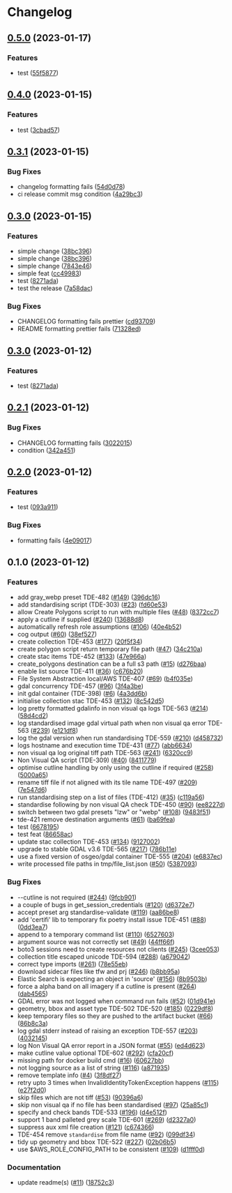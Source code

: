 # Changelog

## [0.5.0](https://github.com/paulfouquet/topo-imagery-test/compare/v0.4.0...v0.5.0) (2023-01-17)


### Features

* test ([55f5877](https://github.com/paulfouquet/topo-imagery-test/commit/55f5877df451361114551d2cd8e7e43fe8bda828))

## [0.4.0](https://github.com/paulfouquet/topo-imagery-test/compare/v0.3.1...v0.4.0) (2023-01-15)

### Features

- test ([3cbad57](https://github.com/paulfouquet/topo-imagery-test/commit/3cbad573fc066e33b01dce4d50af70590d052c55))

## [0.3.1](https://github.com/paulfouquet/topo-imagery-test/compare/v0.3.0...v0.3.1) (2023-01-15)

### Bug Fixes

- changelog formatting fails ([54d0d78](https://github.com/paulfouquet/topo-imagery-test/commit/54d0d788fae8eefeebbdff96f0560132c5dc83a2))
- ci release commit msg condition ([4a29bc3](https://github.com/paulfouquet/topo-imagery-test/commit/4a29bc3cdb04f67a02bf078a80feb4887e3f5755))

## [0.3.0](https://github.com/paulfouquet/topo-imagery-test/compare/v0.2.1...v0.3.0) (2023-01-15)

### Features

- simple change ([38bc396](https://github.com/paulfouquet/topo-imagery-test/commit/38bc396b8cf7ccc1bc639d420b23f9bf8640c137))
- simple change ([38bc396](https://github.com/paulfouquet/topo-imagery-test/commit/38bc396b8cf7ccc1bc639d420b23f9bf8640c137))
- simple change ([7843e46](https://github.com/paulfouquet/topo-imagery-test/commit/7843e465f7e4db4744a69a87e0e90b0f4a670d9c))
- simple feat ([cc49983](https://github.com/paulfouquet/topo-imagery-test/commit/cc4998373c5e855b1181e146f9f4408a6a4786ec))
- test ([8271ada](https://github.com/paulfouquet/topo-imagery-test/commit/8271ada9eaa74d299ec509206bd0614ec50f878f))
- test the release ([7a58dac](https://github.com/paulfouquet/topo-imagery-test/commit/7a58dac11513bf536d69c7c5dfc8aed703902a5e))

### Bug Fixes

- CHANGELOG formatting fails prettier ([cd93709](https://github.com/paulfouquet/topo-imagery-test/commit/cd93709da7d02c937d72e0efcaac18bf7609ae11))
- README formatting prettier fails ([71328ed](https://github.com/paulfouquet/topo-imagery-test/commit/71328edd2a8b36af57c639e403ce41c840d06792))

## [0.3.0](https://github.com/paulfouquet/topo-imagery-test/compare/v0.2.1...v0.3.0) (2023-01-12)

### Features

- test ([8271ada](https://github.com/paulfouquet/topo-imagery-test/commit/8271ada9eaa74d299ec509206bd0614ec50f878f))

## [0.2.1](https://github.com/paulfouquet/topo-imagery-test/compare/v0.2.0...v0.2.1) (2023-01-12)

### Bug Fixes

- CHANGELOG formatting fails ([3022015](https://github.com/paulfouquet/topo-imagery-test/commit/3022015146619be10726d1e1258113ae8b85a884))
- condition ([342a451](https://github.com/paulfouquet/topo-imagery-test/commit/342a451924c697dfcc3fec2be73fbf90c6daec50))

## [0.2.0](https://github.com/paulfouquet/topo-imagery-test/compare/v0.1.0...v0.2.0) (2023-01-12)

### Features

- test ([093a911](https://github.com/paulfouquet/topo-imagery-test/commit/093a911e65e1eba4718f0ef9e0320475b85c4485))

### Bug Fixes

- formatting fails ([4e09017](https://github.com/paulfouquet/topo-imagery-test/commit/4e09017b1714a0401a68be9b1aa3f0e9c738637f))

## 0.1.0 (2023-01-12)

### Features

- add gray_webp preset TDE-482 ([#149](https://github.com/paulfouquet/topo-imagery-test/issues/149)) ([396dc16](https://github.com/paulfouquet/topo-imagery-test/commit/396dc16a5c6baf282c5f9c45ba994e7920b20a78))
- add standardising script (TDE-303) ([#23](https://github.com/paulfouquet/topo-imagery-test/issues/23)) ([fd60e53](https://github.com/paulfouquet/topo-imagery-test/commit/fd60e53eb8748c47cb27bf15270602562b7a8cf0))
- allow Create Polygons script to run with multiple files ([#48](https://github.com/paulfouquet/topo-imagery-test/issues/48)) ([8372cc7](https://github.com/paulfouquet/topo-imagery-test/commit/8372cc713d1cdd6d03cd629cc5c608d9bda24ba2))
- apply a cutline if supplied ([#240](https://github.com/paulfouquet/topo-imagery-test/issues/240)) ([13688d8](https://github.com/paulfouquet/topo-imagery-test/commit/13688d81e35ec86f267863f0b8619f75cb99e6f8))
- automatically refresh role assumptions ([#106](https://github.com/paulfouquet/topo-imagery-test/issues/106)) ([40e4b52](https://github.com/paulfouquet/topo-imagery-test/commit/40e4b52d303e693bfedb846e7d9e572609345926))
- cog output ([#60](https://github.com/paulfouquet/topo-imagery-test/issues/60)) ([38ef527](https://github.com/paulfouquet/topo-imagery-test/commit/38ef527b04061fb202985c9fedfe6eb73e47ac6e))
- create collection TDE-453 ([#177](https://github.com/paulfouquet/topo-imagery-test/issues/177)) ([20f5f34](https://github.com/paulfouquet/topo-imagery-test/commit/20f5f348222119e92cff2f45e7756ae668957688))
- create polygon script return temporary file path ([#47](https://github.com/paulfouquet/topo-imagery-test/issues/47)) ([34c210a](https://github.com/paulfouquet/topo-imagery-test/commit/34c210a6a1dc97d940998271dfe5f37f15d5d52b))
- create stac items TDE-452 ([#133](https://github.com/paulfouquet/topo-imagery-test/issues/133)) ([47e966a](https://github.com/paulfouquet/topo-imagery-test/commit/47e966a675f40a9da578fbbabb612f9dc0e672f1))
- create_polygons destination can be a full s3 path ([#15](https://github.com/paulfouquet/topo-imagery-test/issues/15)) ([d276baa](https://github.com/paulfouquet/topo-imagery-test/commit/d276baac6c204f65d1d06c27d5cd00b52091b58f))
- enable list source TDE-411 ([#36](https://github.com/paulfouquet/topo-imagery-test/issues/36)) ([c676b20](https://github.com/paulfouquet/topo-imagery-test/commit/c676b2031d080411ca66880b6811a135e1358497))
- File System Abstraction local/AWS TDE-407 ([#69](https://github.com/paulfouquet/topo-imagery-test/issues/69)) ([b4f035e](https://github.com/paulfouquet/topo-imagery-test/commit/b4f035e99bfe12ba8d72af6125ff2e05072dcf11))
- gdal concurrency TDE-457 ([#96](https://github.com/paulfouquet/topo-imagery-test/issues/96)) ([3f4a3be](https://github.com/paulfouquet/topo-imagery-test/commit/3f4a3bed092acee463cbdfed2efbc64d1c583cff))
- init gdal container (TDE-398) ([#6](https://github.com/paulfouquet/topo-imagery-test/issues/6)) ([4a3dd6b](https://github.com/paulfouquet/topo-imagery-test/commit/4a3dd6b964253f08720d394d619a05eed1cd4916))
- initialise collection stac TDE-453 ([#132](https://github.com/paulfouquet/topo-imagery-test/issues/132)) ([8c542d5](https://github.com/paulfouquet/topo-imagery-test/commit/8c542d547a0258115f886d5e7b38818f99e6850e))
- log pretty formatted gdalinfo in non visual qa logs TDE-563 ([#214](https://github.com/paulfouquet/topo-imagery-test/issues/214)) ([58d4cd2](https://github.com/paulfouquet/topo-imagery-test/commit/58d4cd27ea6348507fbf98a460dc43545a2ad9e2))
- log standardised image gdal virtual path when non visual qa error TDE-563 ([#239](https://github.com/paulfouquet/topo-imagery-test/issues/239)) ([e121df8](https://github.com/paulfouquet/topo-imagery-test/commit/e121df83acf044c80de5f945d030ff70eb8166eb))
- log the gdal version when run standardising TDE-559 ([#210](https://github.com/paulfouquet/topo-imagery-test/issues/210)) ([d458732](https://github.com/paulfouquet/topo-imagery-test/commit/d458732a5bc891d82568c483081e3dca5e94cbba))
- logs hostname and execution time TDE-431 ([#77](https://github.com/paulfouquet/topo-imagery-test/issues/77)) ([abb6634](https://github.com/paulfouquet/topo-imagery-test/commit/abb663435c670c2e3e7d87dccbf348366925806c))
- non visual qa log original tiff path TDE-563 ([#241](https://github.com/paulfouquet/topo-imagery-test/issues/241)) ([6320cc9](https://github.com/paulfouquet/topo-imagery-test/commit/6320cc94d8ee9ae6c86a18a5986233e27187575a))
- Non Visual QA script (TDE-309) ([#40](https://github.com/paulfouquet/topo-imagery-test/issues/40)) ([8411779](https://github.com/paulfouquet/topo-imagery-test/commit/8411779a6bb8875e3c17268587cfbe1ee264af4c))
- optimise cutline handling by only using the cutline if required ([#258](https://github.com/paulfouquet/topo-imagery-test/issues/258)) ([5000a65](https://github.com/paulfouquet/topo-imagery-test/commit/5000a65f7516a9a934fdd0937a71d1f5aeebf2b4))
- rename tiff file if not aligned with its tile name TDE-497 ([#209](https://github.com/paulfouquet/topo-imagery-test/issues/209)) ([7e547d6](https://github.com/paulfouquet/topo-imagery-test/commit/7e547d6deee18355f64703f39026087e8401b9f3))
- run standardising step on a list of files (TDE-412) ([#35](https://github.com/paulfouquet/topo-imagery-test/issues/35)) ([c119a56](https://github.com/paulfouquet/topo-imagery-test/commit/c119a561ed1cb1830f85f67a4152d37df963dd5e))
- standardise following by non visual QA check TDE-450 ([#90](https://github.com/paulfouquet/topo-imagery-test/issues/90)) ([ee8227d](https://github.com/paulfouquet/topo-imagery-test/commit/ee8227d074c87981e2b3c776364e7c79824f1ad0))
- switch between two gdal presets "lzw" or "webp" ([#108](https://github.com/paulfouquet/topo-imagery-test/issues/108)) ([9483f51](https://github.com/paulfouquet/topo-imagery-test/commit/9483f51ac81fcae3e2d57dd5278c3f3ae7141e4f))
- tde-421 remove destination arguments ([#61](https://github.com/paulfouquet/topo-imagery-test/issues/61)) ([ba69fea](https://github.com/paulfouquet/topo-imagery-test/commit/ba69fea3df9cafe01c57a7564f0e4c16f6d2fc08))
- test ([6678195](https://github.com/paulfouquet/topo-imagery-test/commit/6678195190e3063610fedd334cb1e3665b25a75b))
- test feat ([86658ac](https://github.com/paulfouquet/topo-imagery-test/commit/86658ac96bf60f75a160fac7358d78e2a17af6ee))
- update stac collection TDE-453 ([#134](https://github.com/paulfouquet/topo-imagery-test/issues/134)) ([9127002](https://github.com/paulfouquet/topo-imagery-test/commit/9127002151b664235de548aa87492849b798187b))
- upgrade to stable GDAL v3.6 TDE-565 ([#217](https://github.com/paulfouquet/topo-imagery-test/issues/217)) ([786b11e](https://github.com/paulfouquet/topo-imagery-test/commit/786b11e6e53eba821fd2a1e1375153a595e059ee))
- use a fixed version of osgeo/gdal container TDE-555 ([#204](https://github.com/paulfouquet/topo-imagery-test/issues/204)) ([e6837ec](https://github.com/paulfouquet/topo-imagery-test/commit/e6837ec7de37239585c39d6b1b7a17d9dffe588b))
- write processed file paths in tmp/file_list.json ([#50](https://github.com/paulfouquet/topo-imagery-test/issues/50)) ([5387093](https://github.com/paulfouquet/topo-imagery-test/commit/5387093c3707ed3601ef7a135a105259634a121b))

### Bug Fixes

- --cutline is not required ([#244](https://github.com/paulfouquet/topo-imagery-test/issues/244)) ([9fcb901](https://github.com/paulfouquet/topo-imagery-test/commit/9fcb9011774a09014cc7cc3ed76db88f39d992d5))
- a couple of bugs in get_session_credentials ([#120](https://github.com/paulfouquet/topo-imagery-test/issues/120)) ([d6372e7](https://github.com/paulfouquet/topo-imagery-test/commit/d6372e7bd6ede4a178e598cf4ef97e11c1803a54))
- accept preset arg standardise-validate ([#119](https://github.com/paulfouquet/topo-imagery-test/issues/119)) ([aa86be8](https://github.com/paulfouquet/topo-imagery-test/commit/aa86be85b82583cd5c337b24f6be2f80f0e37d06))
- add 'certifi' lib to temporary fix poetry install issue TDE-451 ([#88](https://github.com/paulfouquet/topo-imagery-test/issues/88)) ([0dd3ea7](https://github.com/paulfouquet/topo-imagery-test/commit/0dd3ea77e0f8b40e19010b50b65476b1c653814e))
- append to a temporary command list ([#110](https://github.com/paulfouquet/topo-imagery-test/issues/110)) ([6527603](https://github.com/paulfouquet/topo-imagery-test/commit/6527603c2a780f2c7fe3248be13a497062bc3b88))
- argument source was not correctly set ([#49](https://github.com/paulfouquet/topo-imagery-test/issues/49)) ([44ff66f](https://github.com/paulfouquet/topo-imagery-test/commit/44ff66f62586d3c3beb99360e17908a386e596e9))
- boto3 sessions need to create resources not clients ([#245](https://github.com/paulfouquet/topo-imagery-test/issues/245)) ([3cee053](https://github.com/paulfouquet/topo-imagery-test/commit/3cee053667de9659d2297429ea588fed6ef1c7f0))
- collection title escaped unicode TDE-594 ([#288](https://github.com/paulfouquet/topo-imagery-test/issues/288)) ([a679042](https://github.com/paulfouquet/topo-imagery-test/commit/a679042707511e4e2fdd656a91ebc49d92a16093))
- correct type imports ([#261](https://github.com/paulfouquet/topo-imagery-test/issues/261)) ([78e55eb](https://github.com/paulfouquet/topo-imagery-test/commit/78e55ebef8515881c37090b53079569c0d34fafc))
- download sidecar files like tfw and prj ([#246](https://github.com/paulfouquet/topo-imagery-test/issues/246)) ([b8bb95a](https://github.com/paulfouquet/topo-imagery-test/commit/b8bb95adc0ed18c25bebe1aaac1146b88e12aba0))
- Elastic Search is expecting an object in 'source' ([#156](https://github.com/paulfouquet/topo-imagery-test/issues/156)) ([8b9503b](https://github.com/paulfouquet/topo-imagery-test/commit/8b9503b10527b64074ef7ff28f7378a47bac0c5d))
- force a alpha band on all imagery if a cutline is present ([#264](https://github.com/paulfouquet/topo-imagery-test/issues/264)) ([dab4565](https://github.com/paulfouquet/topo-imagery-test/commit/dab4565ca058a857865f96bf88eff83bb10b63cb))
- GDAL error was not logged when command run fails ([#52](https://github.com/paulfouquet/topo-imagery-test/issues/52)) ([01d941e](https://github.com/paulfouquet/topo-imagery-test/commit/01d941e0895f47b20560c4b1b8b69f5a007822c7))
- geometry, bbox and asset type TDE-502 TDE-520 ([#185](https://github.com/paulfouquet/topo-imagery-test/issues/185)) ([0229df8](https://github.com/paulfouquet/topo-imagery-test/commit/0229df85f81714407cbbc15727b856de612f23b1))
- keep temporary files so they are pushed to the artifact bucket ([#66](https://github.com/paulfouquet/topo-imagery-test/issues/66)) ([86b8c3a](https://github.com/paulfouquet/topo-imagery-test/commit/86b8c3ae49de908a16e7e8907bd78729b354326f))
- log gdal stderr instead of raising an exception TDE-557 ([#203](https://github.com/paulfouquet/topo-imagery-test/issues/203)) ([4032145](https://github.com/paulfouquet/topo-imagery-test/commit/4032145b32b1bacceb721d9ad336ed678e6094af))
- log Non Visual QA error report in a JSON format ([#55](https://github.com/paulfouquet/topo-imagery-test/issues/55)) ([ed4d623](https://github.com/paulfouquet/topo-imagery-test/commit/ed4d623ad3894722f4e6a27455e8af3451efdde2))
- make cutline value optional TDE-602 ([#292](https://github.com/paulfouquet/topo-imagery-test/issues/292)) ([cfa20cf](https://github.com/paulfouquet/topo-imagery-test/commit/cfa20cff9a70baf2713518a5f3781aa18e8db995))
- missing path for docker build cmd ([#16](https://github.com/paulfouquet/topo-imagery-test/issues/16)) ([60627bb](https://github.com/paulfouquet/topo-imagery-test/commit/60627bb3b118987d44acb6f39f34a7fdeb337a90))
- not logging source as a list of string ([#116](https://github.com/paulfouquet/topo-imagery-test/issues/116)) ([a871935](https://github.com/paulfouquet/topo-imagery-test/commit/a8719359a874f2f654d1ed09d7e1b4c69dbf10c2))
- remove template info ([#4](https://github.com/paulfouquet/topo-imagery-test/issues/4)) ([3f8df27](https://github.com/paulfouquet/topo-imagery-test/commit/3f8df27aa18612f2a45db112c2dfd465a46a70d0))
- retry upto 3 times when InvalidIdentityTokenException happens ([#115](https://github.com/paulfouquet/topo-imagery-test/issues/115)) ([e27f2d0](https://github.com/paulfouquet/topo-imagery-test/commit/e27f2d0db836caf1cd8fc2c24f435f5fd766adc0))
- skip files which are not tiff ([#53](https://github.com/paulfouquet/topo-imagery-test/issues/53)) ([90396a6](https://github.com/paulfouquet/topo-imagery-test/commit/90396a6347d931f1f5e1c3abd16ae1ff6f86ea28))
- skip non visual qa if no file has been standardised ([#97](https://github.com/paulfouquet/topo-imagery-test/issues/97)) ([25a85c1](https://github.com/paulfouquet/topo-imagery-test/commit/25a85c1fbc8794bc410760577af051cc285ef079))
- specify and check bands TDE-533 ([#196](https://github.com/paulfouquet/topo-imagery-test/issues/196)) ([d4e512f](https://github.com/paulfouquet/topo-imagery-test/commit/d4e512fa3e91c7daaacd4348763d494933c5c6d3))
- support 1 band palleted grey scale TDE-601 ([#269](https://github.com/paulfouquet/topo-imagery-test/issues/269)) ([d2327a0](https://github.com/paulfouquet/topo-imagery-test/commit/d2327a0c8507d044c962c34b87b3ea33168941e2))
- suppress aux xml file creation ([#121](https://github.com/paulfouquet/topo-imagery-test/issues/121)) ([c674366](https://github.com/paulfouquet/topo-imagery-test/commit/c674366a7062c81271830975cc3b750b2fafa82d))
- TDE-454 remove `standardise` from file name ([#92](https://github.com/paulfouquet/topo-imagery-test/issues/92)) ([099df34](https://github.com/paulfouquet/topo-imagery-test/commit/099df340ce6bb00ae199524893f5f3ef8a62350d))
- tidy up geometry and bbox TDE-522 ([#227](https://github.com/paulfouquet/topo-imagery-test/issues/227)) ([02b06b5](https://github.com/paulfouquet/topo-imagery-test/commit/02b06b51a58650ffbe1a18a4bedd4996251c6c16))
- use $AWS_ROLE_CONFIG_PATH to be consistent ([#109](https://github.com/paulfouquet/topo-imagery-test/issues/109)) ([d1fff0d](https://github.com/paulfouquet/topo-imagery-test/commit/d1fff0d7be08a5475f99d7fa85e3489fe69469a2))

### Documentation

- update readme(s) ([#11](https://github.com/paulfouquet/topo-imagery-test/issues/11)) ([18752c3](https://github.com/paulfouquet/topo-imagery-test/commit/18752c36ade49e21c2a8e768cb9dcc919d1a077c))
